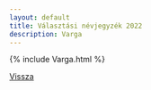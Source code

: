 ```yaml
---
layout: default
title: Választási névjegyzék 2022
description: Varga
---
```


{% include Varga.html %}

[Vissza](./)